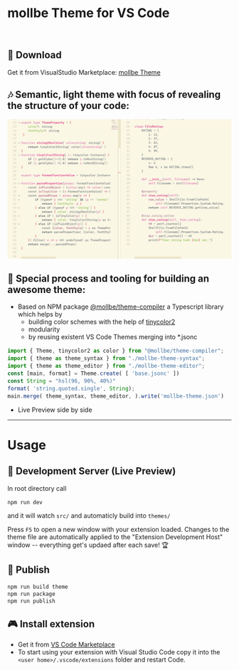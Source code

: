 # mollbe Theme for VS Code

<br>


## 💾 Download
Get it from VisualStudio Marketplace: [mollbe Theme](https://marketplace.visualstudio.com/items?itemName=mollenhauer.mollbe-theme)

## 🎶 Semantic, light theme with focus of revealing the structure of your code:
![Screenshot of Theme][screenshot]



## 🎨 Special process and tooling for building an awesome theme:
* Based on NPM package [@mollbe/theme-compiler](https://www.npmjs.com/package/@mollbe/theme-compiler) a Typescript library which helps by
  * building color schemes with the help of [tinycolor2](https://www.npmjs.com/package/tinycolor2)
  * modularity
  * by reusing existent VS Code Themes merging into *.jsonc
 ```typescript
import { Theme, tinycolor2 as color } from "@mollbe/theme-compiler";
import { theme as theme_syntax } from "./mollbe-theme-syntax";
import { theme as theme_editor } from "./mollbe-theme-editor";
const [main, format] = Theme.create( [ 'base.jsonc' ])
const String = "hsl(96, 90%, 40%)"
format( 'string.quoted.single', String);
main.merge( theme_syntax, theme_editor, ).write('mollbe-theme.json')
```
  * Live Preview  side by side


---


# Usage

## 🧤 Development Server (Live Preview)
In root directory call
```
npm run dev
```
and it will watch `src/` and automaticly build into `themes/`

Press `F5` to open a new window with your extension loaded. Changes to the theme file are automatically applied to the "Extension Development Host" window -- everything get's updaed after each save! 🏆


## 🚀 Publish
```
npm run build theme
npm run package
npm run publish
```

## 🎮 Install extension
* Get it from [VS Code Marketplace](https://marketplace.visualstudio.com/items?itemName=mollenhauer.mollbe-theme)
* To start using your extension with Visual Studio Code copy it into the `<user home>/.vscode/extensions` folder and restart Code.


[screenshot]: screenshots/Screenshot%202023-01-25.png
